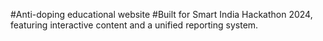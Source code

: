 #Anti-doping educational website
#Built for Smart India Hackathon 2024, featuring interactive content and a unified reporting system.
